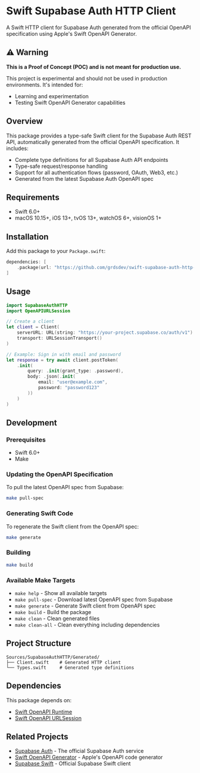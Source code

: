 # Swift Supabase Auth HTTP Client

A Swift HTTP client for Supabase Auth generated from the official OpenAPI specification using Apple's Swift OpenAPI Generator.

## ⚠️ Warning

**This is a Proof of Concept (POC) and is not meant for production use.**

This project is experimental and should not be used in production environments. It's intended for:
- Learning and experimentation
- Testing Swift OpenAPI Generator capabilities

## Overview

This package provides a type-safe Swift client for the Supabase Auth REST API, automatically generated from the official OpenAPI specification. It includes:

- Complete type definitions for all Supabase Auth API endpoints
- Type-safe request/response handling
- Support for all authentication flows (password, OAuth, Web3, etc.)
- Generated from the latest Supabase Auth OpenAPI spec

## Requirements

- Swift 6.0+
- macOS 10.15+, iOS 13+, tvOS 13+, watchOS 6+, visionOS 1+

## Installation

Add this package to your `Package.swift`:

```swift
dependencies: [
    .package(url: "https://github.com/grdsdev/swift-supabase-auth-http-client", branch: "main")
]
```

## Usage

```swift
import SupabaseAuthHTTP
import OpenAPIURLSession

// Create a client
let client = Client(
    serverURL: URL(string: "https://your-project.supabase.co/auth/v1")!,
    transport: URLSessionTransport()
)

// Example: Sign in with email and password
let response = try await client.postToken(
    .init(
        query: .init(grant_type: .password),
        body: .json(.init(
            email: "user@example.com",
            password: "password123"
        ))
    )
)
```

## Development

### Prerequisites

- Swift 6.0+
- Make

### Updating the OpenAPI Specification

To pull the latest OpenAPI spec from Supabase:

```bash
make pull-spec
```

### Generating Swift Code

To regenerate the Swift client from the OpenAPI spec:

```bash
make generate
```

### Building

```bash
make build
```

### Available Make Targets

- `make help` - Show all available targets
- `make pull-spec` - Download latest OpenAPI spec from Supabase
- `make generate` - Generate Swift client from OpenAPI spec
- `make build` - Build the package
- `make clean` - Clean generated files
- `make clean-all` - Clean everything including dependencies

## Project Structure

```
Sources/SupabaseAuthHTTP/Generated/
├── Client.swift    # Generated HTTP client
└── Types.swift     # Generated type definitions
```

## Dependencies

This package depends on:
- [Swift OpenAPI Runtime](https://github.com/apple/swift-openapi-runtime)
- [Swift OpenAPI URLSession](https://github.com/apple/swift-openapi-urlsession)

## Related Projects

- [Supabase Auth](https://supabase.com/auth) - The official Supabase Auth service
- [Swift OpenAPI Generator](https://github.com/apple/swift-openapi-generator) - Apple's OpenAPI code generator
- [Supabase Swift](https://github.com/supabase/supabase-swift) - Official Supabase Swift client
